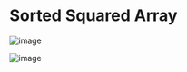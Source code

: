 # Sorted Squared Array

![image](https://user-images.githubusercontent.com/19383145/170863148-0c7b1412-aaf2-4d13-8015-b1bbb6a876fd.png)

![image](https://user-images.githubusercontent.com/19383145/170863198-8cd6392f-6064-4173-8aa6-2db2bad036a3.png)
